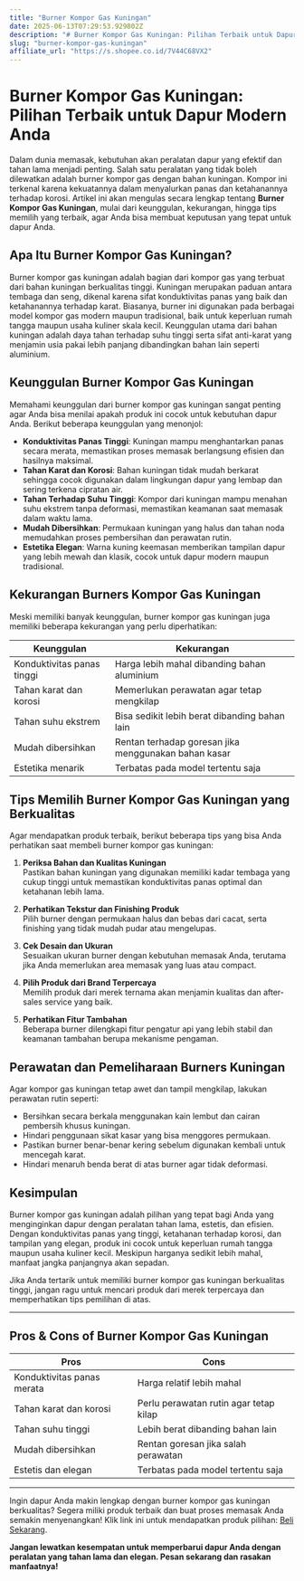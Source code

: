 ```yaml
---
title: "Burner Kompor Gas Kuningan"
date: 2025-06-13T07:29:53.929802Z
description: "# Burner Kompor Gas Kuningan: Pilihan Terbaik untuk Dapur Modern Anda..."
slug: "burner-kompor-gas-kuningan"
affiliate_url: "https://s.shopee.co.id/7V44C68VX2"
---
```

# Burner Kompor Gas Kuningan: Pilihan Terbaik untuk Dapur Modern Anda

Dalam dunia memasak, kebutuhan akan peralatan dapur yang efektif dan tahan lama menjadi penting. Salah satu peralatan yang tidak boleh dilewatkan adalah burner kompor gas dengan bahan kuningan. Kompor ini terkenal karena kekuatannya dalam menyalurkan panas dan ketahanannya terhadap korosi. Artikel ini akan mengulas secara lengkap tentang **Burner Kompor Gas Kuningan**, mulai dari keunggulan, kekurangan, hingga tips memilih yang terbaik, agar Anda bisa membuat keputusan yang tepat untuk dapur Anda.

## Apa Itu Burner Kompor Gas Kuningan?

Burner kompor gas kuningan adalah bagian dari kompor gas yang terbuat dari bahan kuningan berkualitas tinggi. Kuningan merupakan paduan antara tembaga dan seng, dikenal karena sifat konduktivitas panas yang baik dan ketahanannya terhadap karat. Biasanya, burner ini digunakan pada berbagai model kompor gas modern maupun tradisional, baik untuk keperluan rumah tangga maupun usaha kuliner skala kecil. Keunggulan utama dari bahan kuningan adalah daya tahan terhadap suhu tinggi serta sifat anti-karat yang menjamin usia pakai lebih panjang dibandingkan bahan lain seperti aluminium.

## Keunggulan Burner Kompor Gas Kuningan

Memahami keunggulan dari burner kompor gas kuningan sangat penting agar Anda bisa menilai apakah produk ini cocok untuk kebutuhan dapur Anda. Berikut beberapa keunggulan yang menonjol:

- **Konduktivitas Panas Tinggi**: Kuningan mampu menghantarkan panas secara merata, memastikan proses memasak berlangsung efisien dan hasilnya maksimal.
- **Tahan Karat dan Korosi**: Bahan kuningan tidak mudah berkarat sehingga cocok digunakan dalam lingkungan dapur yang lembap dan sering terkena cipratan air.
- **Tahan Terhadap Suhu Tinggi**: Kompor dari kuningan mampu menahan suhu ekstrem tanpa deformasi, memastikan keamanan saat memasak dalam waktu lama.
- **Mudah Dibersihkan**: Permukaan kuningan yang halus dan tahan noda memudahkan proses pembersihan dan perawatan rutin.
- **Estetika Elegan**: Warna kuning keemasan memberikan tampilan dapur yang lebih mewah dan klasik, cocok untuk dapur modern maupun tradisional.

## Kekurangan Burners Kompor Gas Kuningan

Meski memiliki banyak keunggulan, burner kompor gas kuningan juga memiliki beberapa kekurangan yang perlu diperhatikan:

| Keunggulan | Kekurangan |
|--------------|------------------------------|
| Konduktivitas panas tinggi | Harga lebih mahal dibanding bahan aluminium |
| Tahan karat dan korosi | Memerlukan perawatan agar tetap mengkilap |
| Tahan suhu ekstrem | Bisa sedikit lebih berat dibanding bahan lain |
| Mudah dibersihkan | Rentan terhadap goresan jika menggunakan bahan kasar |
| Estetika menarik | Terbatas pada model tertentu saja |

## Tips Memilih Burner Kompor Gas Kuningan yang Berkualitas

Agar mendapatkan produk terbaik, berikut beberapa tips yang bisa Anda perhatikan saat membeli burner kompor gas kuningan:

1. **Periksa Bahan dan Kualitas Kuningan**  
   Pastikan bahan kuningan yang digunakan memiliki kadar tembaga yang cukup tinggi untuk memastikan konduktivitas panas optimal dan ketahanan lebih lama.

2. **Perhatikan Tekstur dan Finishing Produk**  
   Pilih burner dengan permukaan halus dan bebas dari cacat, serta finishing yang tidak mudah pudar atau mengelupas.

3. **Cek Desain dan Ukuran**  
   Sesuaikan ukuran burner dengan kebutuhan memasak Anda, terutama jika Anda memerlukan area memasak yang luas atau compact.

4. **Pilih Produk dari Brand Terpercaya**  
   Memilih produk dari merek ternama akan menjamin kualitas dan after-sales service yang baik.

5. **Perhatikan Fitur Tambahan**  
   Beberapa burner dilengkapi fitur pengatur api yang lebih stabil dan keamanan tambahan berupa mekanisme pengaman.

## Perawatan dan Pemeliharaan Burners Kuningan

Agar kompor gas kuningan tetap awet dan tampil mengkilap, lakukan perawatan rutin seperti:

- Bersihkan secara berkala menggunakan kain lembut dan cairan pembersih khusus kuningan.
- Hindari penggunaan sikat kasar yang bisa menggores permukaan.
- Pastikan burner benar-benar kering sebelum digunakan kembali untuk mencegah karat.
- Hindari menaruh benda berat di atas burner agar tidak deformasi.

## Kesimpulan

Burner kompor gas kuningan adalah pilihan yang tepat bagi Anda yang menginginkan dapur dengan peralatan tahan lama, estetis, dan efisien. Dengan konduktivitas panas yang tinggi, ketahanan terhadap korosi, dan tampilan yang elegan, produk ini cocok untuk keperluan rumah tangga maupun usaha kuliner kecil. Meskipun harganya sedikit lebih mahal, manfaat jangka panjangnya akan sepadan.

Jika Anda tertarik untuk memiliki burner kompor gas kuningan berkualitas tinggi, jangan ragu untuk mencari produk dari merek terpercaya dan memperhatikan tips pemilihan di atas.

---

## Pros & Cons of Burner Kompor Gas Kuningan

| **Pros** | **Cons** |
|--------------------------|------------------------------|
| Konduktivitas panas merata | Harga relatif lebih mahal |
| Tahan karat dan korosi | Perlu perawatan rutin agar tetap kilap |
| Tahan suhu tinggi | Lebih berat dibanding bahan lain |
| Mudah dibersihkan | Rentan goresan jika salah perawatan |
| Estetis dan elegan | Terbatas pada model tertentu saja |

---

Ingin dapur Anda makin lengkap dengan burner kompor gas kuningan berkualitas? Segera miliki produk terbaik dan buat proses memasak Anda semakin menyenangkan! Klik link ini untuk mendapatkan produk pilihan: [Beli Sekarang](https://s.shopee.co.id/7V44C68VX2).

**Jangan lewatkan kesempatan untuk memperbarui dapur Anda dengan peralatan yang tahan lama dan elegan. Pesan sekarang dan rasakan manfaatnya!**